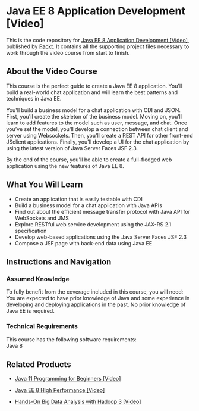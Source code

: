 # Java EE 8 Application Development [Video]
This is the code repository for [Java EE 8 Application Development [Video]](https://www.packtpub.com/application-development/java-ee-8-application-development-video?utm_source=github&utm_medium=repository&utm_campaign=9781788622189), published by [Packt](https://www.packtpub.com/?utm_source=github). It contains all the supporting project files necessary to work through the video course from start to finish.
## About the Video Course
This course is the perfect guide to create a Java EE 8 application. You'll build a real-world chat application and will learn the best patterns and techniques in Java EE.

You'll build a business model for a chat application with CDI and JSON. First, you'll create the skeleton of the business model. Moving on, you’ll learn to add features to the model such as user, message, and chat. Once you’ve set the model, you'll develop a connection between chat client and server using Websockets. Then, you'll create a REST API for other front-end JSclient applications. Finally, you'll develop a UI for the chat application by using the latest version of Java Server Faces JSF 2.3.

By the end of the course, you'll be able to create a full-fledged web application using the new features of Java EE 8.

<H2>What You Will Learn</H2>
<DIV class=book-info-will-learn-text>
<UL>
<LI>Create an application that is easily testable with CDI 
<LI>Build a business model for a chat application with Java APIs 
<LI>Find out about the efficient message transfer protocol with Java API for WebSockets and JMS 
<LI>Explore RESTful web service development using the JAX-RS 2.1 specification 
<LI>Develop web-based applications using the Java Server Faces JSF 2.3 
<LI>Compose a JSF page with back-end data using Java EE </LI></UL></DIV>

## Instructions and Navigation
### Assumed Knowledge
To fully benefit from the coverage included in this course, you will need:<br/>
You are expected to have prior knowledge of Java and some experience in developing and deploying applications in the past. No prior knowledge of Java EE is required.
### Technical Requirements
This course has the following software requirements:<br/>
Java 8

## Related Products
* [Java 11 Programming for Beginners [Video]](https://www.packtpub.com/application-development/java-11-programming-beginners-video?utm_source=github&utm_medium=repository&utm_campaign=9781788834186)

* [Java EE 8 High Performance [Video]](https://www.packtpub.com/application-development/java-ee-8-high-performance-video?utm_source=github&utm_medium=repository&utm_campaign=9781788473613)

* [Hands-On Big Data Analysis with Hadoop 3 [Video]](https://www.packtpub.com/big-data-and-business-intelligence/hands-big-data-analysis-hadoop-3-video?utm_source=github&utm_medium=repository&utm_campaign=9781788999908)

